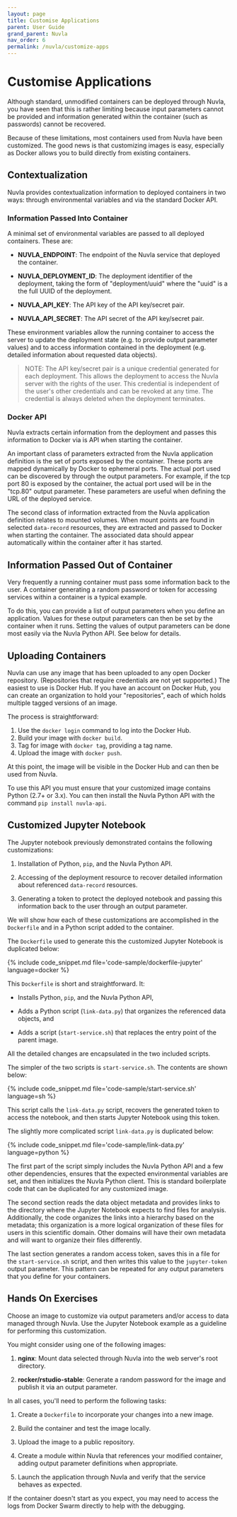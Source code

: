 ```yaml
---
layout: page
title: Customise Applications
parent: User Guide
grand_parent: Nuvla
nav_order: 6
permalink: /nuvla/customize-apps
---
```



# Customise Applications

Although standard, unmodified containers can be deployed through
Nuvla, you have seen that this is rather limiting because input
parameters cannot be provided and information generated within the
container (such as passwords) cannot be recovered.

Because of these limitations, most containers used from Nuvla have
been customized. The good news is that customizing images is easy,
especially as Docker allows you to build directly from existing
containers.

## Contextualization

Nuvla provides contextualization information to deployed containers in
two ways: through environmental variables and via the standard Docker
API.

### Information Passed Into Container

A minimal set of environmental variables are passed to all deployed
containers. These are:

 - **NUVLA_ENDPOINT**: The endpoint of the Nuvla service that deployed
   the container.
 
 - **NUVLA_DEPLOYMENT_ID**: The deployment identifier of the
   deployment, taking the form of "deployment/uuid" where the "uuid"
   is a the full UUID of the deployment.
 
 - **NUVLA_API_KEY**: The API key of the API key/secret pair.
 
 - **NUVLA_API_SECRET**: The API secret of the API key/secret pair.

These environment variables allow the running container to access the
server to update the deployment state (e.g. to provide output
parameter values) and to access information contained in the
deployment (e.g. detailed information about requested data objects).

> NOTE: The API key/secret pair is a unique credential generated for
> each deployment. This allows the deployment to access the Nuvla
> server with the rights of the user. This credential is independent
> of the user's other credentials and can be revoked at any time. The
> credential is always deleted when the deployment terminates.

### Docker API

Nuvla extracts certain information from the deployment and passes this
information to Docker via is API when starting the container.

An important class of parameters extracted from the Nuvla application
definition is the set of ports exposed by the container. These ports
are mapped dynamically by Docker to ephemeral ports. The actual port
used can be discovered by through the output parameters. For example,
if the tcp port 80 is exposed by the container, the actual port used
will be in the "tcp.80" output parameter. These parameters are useful
when defining the URL of the deployed service.

The second class of information extracted from the Nuvla application
definition relates to mounted volumes. When mount points are found in
selected `data-record` resources, they are extracted and passed to
Docker when starting the container.  The associated data should appear
automatically within the container after it has started.

## Information Passed Out of Container

Very frequently a running container must pass some information back
to the user. A container generating a random password or token for
accessing services within a container is a typical example. 

To do this, you can provide a list of output parameters when you
define an application. Values for these output parameters can then be
set by the container when it runs. Setting the values of output
parameters can be done most easily via the Nuvla Python API. See below
for details.

## Uploading Containers

Nuvla can use any image that has been uploaded to any open Docker
repository. (Repositories that require credentials are not yet
supported.) The easiest to use is Docker Hub.  If you have an account
on Docker Hub, you can create an organization to hold your
"repositories", each of which holds multiple tagged versions of an
image.

The process is straightforward:

 1. Use the `docker login` command to log into the Docker Hub.
 1. Build your image with `docker build`.
 1. Tag for image with `docker tag`, providing a tag name.
 1. Upload the image with `docker push`.

At this point, the image will be visible in the Docker Hub and can
then be used from Nuvla.

To use this API you must ensure that your customized image contains
Python (2.7+ or 3.x). You can then install the Nuvla Python API with
the command `pip install nuvla-api`.

## Customized Jupyter Notebook

The Jupyter notebook previously demonstrated contains the following
customizations:

 1. Installation of Python, `pip`, and the Nuvla Python API.
 
 1. Accessing of the deployment resource to recover detailed
    information about referenced `data-record` resources.
    
 1. Generating a token to protect the deployed notebook and passing
    this information back to the user through an output parameter.

We will show how each of these customizations are accomplished in the
`Dockerfile` and in a Python script added to the container.

The `Dockerfile` used to generate this the customized Jupyter Notebook
is duplicated below:

{% include code_snippet.md file='code-sample/dockerfile-jupyter' language=docker %}

This `Dockerfile` is short and straightforward. It:

 - Installs Python, `pip`, and the Nuvla Python API,

 - Adds a Python script (`link-data.py`) that organizes the referenced
   data objects, and

 - Adds a script (`start-service.sh`) that replaces the entry point of
   the parent image.

All the detailed changes are encapsulated in the two included scripts.

The simpler of the two scripts is `start-service.sh`.  The contents are shown below:

{% include code_snippet.md file='code-sample/start-service.sh' language=sh %}

This script calls the `link-data.py` script, recovers the generated
token to access the notebook, and then starts Jupyter Notebook using
this token.

The slightly more complicated script `link-data.py` is duplicated
below:

{% include code_snippet.md file='code-sample/link-data.py' language=python %}

The first part of the script simply includes the Nuvla Python API and
a few other dependencies, ensures that the expected environmental
variables are set, and then initializes the Nuvla Python client. This
is standard boilerplate code that can be duplicated for any customized
image.

The second section reads the data object metadata and provides links
to the directory where the Jupyter Notebook expects to find files for
analysis. Additionally, the code organizes the links into a hierarchy
based on the metadata; this organization is a more logical
organization of these files for users in this scientific domain.
Other domains will have their own metadata and will want to organize
their files differently.

The last section generates a random access token, saves this in a file
for the `start-service.sh` script, and then writes this value to the
`jupyter-token` output parameter.  This pattern can be repeated for
any output parameters that you define for your containers.

## Hands On Exercises

Choose an image to customize via output parameters and/or access to
data managed through Nuvla. Use the Jupyter Notebook example as a
guideline for performing this customization.

You might consider using one of the following images:

 1. **nginx**: Mount data selected through Nuvla into the web server's
     root directory.

 1. **rocker/rstudio-stable**: Generate a random password for the
    image and publish it via an output parameter.

In all cases, you'll need to perform the following tasks:

 1. Create a `Dockerfile` to incorporate your changes into a new
    image.

 1. Build the container and test the image locally.

 1. Upload the image to a public repository.

 1. Create a module within Nuvla that references your modified
    container, adding output parameter definitions when appropriate.

 1. Launch the application through Nuvla and verify that the service
    behaves as expected.

If the container doesn't start as you expect, you may need to access
the logs from Docker Swarm directly to help with the debugging. 
